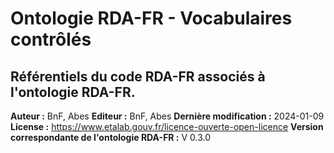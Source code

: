 # Ontologie RDA-FR - Vocabulaires contrôlés

## Référentiels du code RDA-FR associés à l'ontologie RDA-FR.

**Auteur :** BnF, Abes
**Editeur :** BnF, Abes
**Dernière modification :** 2024-01-09
**License :** https://www.etalab.gouv.fr/licence-ouverte-open-licence
**Version correspondante de l'ontologie RDA-FR :** V 0.3.0
